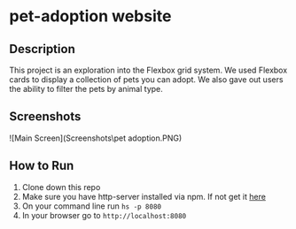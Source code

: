 # pet-adoption website

## Description

This project is an exploration into the Flexbox grid system.
We used Flexbox cards to display a collection of pets you can adopt.
We also gave out users the ability to filter the pets by animal type.

## Screenshots

![Main Screen](Screenshots\pet adoption.PNG)

## How to Run

1. Clone down this repo
1. Make sure you have http-server installed via npm. If not get it
   [here](https://www.npmjs.com/package/http-server)
1. On your command line run `hs -p 8080`
1. In your browser go to `http://localhost:8080`

